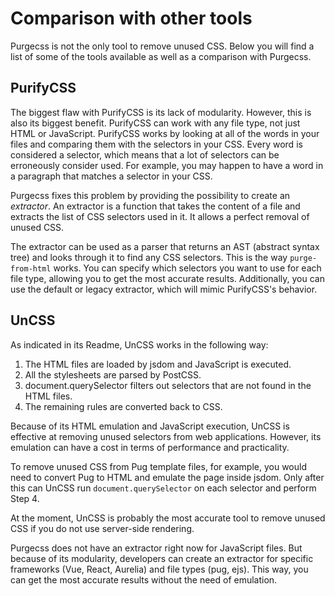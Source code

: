 # Comparison with other tools

Purgecss is not the only tool to remove unused CSS. Below you will find a list of some of the tools available as well as a comparison with Purgecss.

## PurifyCSS

The biggest flaw with PurifyCSS is its lack of modularity. However, this is also its biggest benefit. PurifyCSS can work with any file type, not just HTML or JavaScript. PurifyCSS works by looking at all of the words in your files and comparing them with the selectors in your CSS. Every word is considered a selector, which means that a lot of selectors can be erroneously consider used. For example, you may happen to have a word in a paragraph that matches a selector in your CSS.

Purgecss fixes this problem by providing the possibility to create an _extractor_. An extractor is a function that takes the content of a file and extracts the list of CSS selectors used in it. It allows a perfect removal of unused CSS.

The extractor can be used as a parser that returns an AST (abstract syntax tree) and looks through it to find any CSS selectors. This is the way `purge-from-html` works. You can specify which selectors you want to use for each file type, allowing you to get the most accurate results. Additionally, you can use the default or legacy extractor, which will mimic PurifyCSS's behavior.

## UnCSS

As indicated in its Readme, UnCSS works in the following way:

1. The HTML files are loaded by jsdom and JavaScript is executed.
2. All the stylesheets are parsed by PostCSS.
3. document.querySelector filters out selectors that are not found in the HTML files.
4. The remaining rules are converted back to CSS.

Because of its HTML emulation and JavaScript execution, UnCSS is effective at removing unused selectors from web applications. However, its emulation can have a cost in terms of performance and practicality.

To remove unused CSS from Pug template files, for example, you would need to convert Pug to HTML and emulate the page inside jsdom. Only after this can UnCSS run `document.querySelector` on each selector and perform Step 4.

At the moment, UnCSS is probably the most accurate tool to remove unused CSS if you do not use server-side rendering.

Purgecss does not have an extractor right now for JavaScript files. But because of its modularity, developers can create an extractor for specific frameworks \(Vue, React, Aurelia\) and file types \(pug, ejs\). This way, you can get the most accurate results without the need of emulation.


